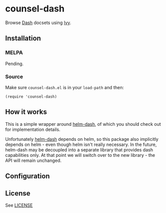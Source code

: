 # counsel-dash

Browse [Dash](http://www.kapeli.com/dash) docsets using [Ivy](https://github.com/abo-abo/swiper).

## Installation

### MELPA

Pending.

### Source

Make sure `counsel-dash.el` is in your `load-path` and then:

```elisp
(require 'counsel-dash)
```

## How it works

This is a simple wrapper around [helm-dash](https://github.com/areina/helm-dash/), of which you should check out for
implementation details.

Unfortunately [helm-dash](https://github.com/areina/helm-dash/) depends on helm, so this package also implicitly depends
on helm - even though helm isn't really necessary. In the future, helm-dash may be decoupled into a separate library
that provides dash capabilities only. At that point we will switch over to the new library - the API will remain unchanged.

## Configuration



## License

See [LICENSE](https://github.com/nathankot/counsel-dash/blob/master/LICENSE)
